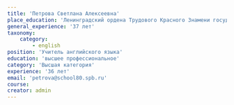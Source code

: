 ```yaml
---
title: 'Петрова Светлана Алексеевна'
place_education: 'Ленинградский ордена Трудового Красного Знамени государственный педагогический институт им.А.И.Герцена'
general_experience: '37 лет'
taxonomy:
    category:
        - english
position: 'Учитель английского языка'
education: 'высшее профессиональное'
category: 'Высшая категория'
experience: '36 лет'
email: 'petrova@school80.spb.ru'
course: 
creator: admin
---
```

